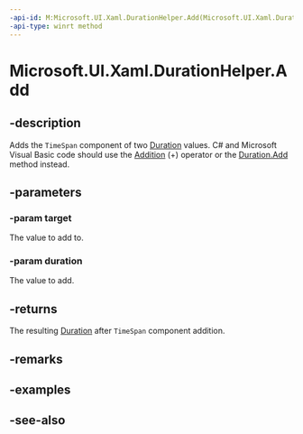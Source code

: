 ```yaml
---
-api-id: M:Microsoft.UI.Xaml.DurationHelper.Add(Microsoft.UI.Xaml.Duration,Microsoft.UI.Xaml.Duration)
-api-type: winrt method
---
```


<!-- Method syntax
public Microsoft.UI.Xaml.Duration Add(Microsoft.UI.Xaml.Duration target, Microsoft.UI.Xaml.Duration duration)
-->

# Microsoft.UI.Xaml.DurationHelper.Add

## -description

Adds the `TimeSpan` component of two [Duration](duration.md) values. C# and Microsoft Visual Basic code should use the [Addition](/dotnet/api/windows.ui.xaml.duration.op_addition) (+) operator or the [Duration.Add](/dotnet/api/windows.ui.xaml.duration.add) method instead.

## -parameters

### -param target

The value to add to.

### -param duration

The value to add.

## -returns

The resulting [Duration](duration.md) after `TimeSpan` component addition.

## -remarks

## -examples

## -see-also
